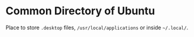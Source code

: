 # Common Directory of Ubuntu

Place to store `.desktop` files, `/usr/local/applications` or inside `~/.local/`.  